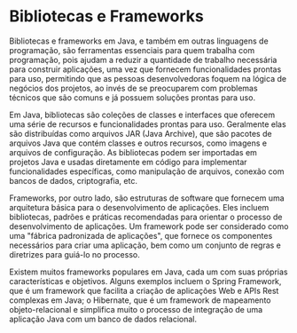 # Bibliotecas e Frameworks

Bibliotecas e frameworks em Java, e também em outras linguagens de programação, são ferramentas essenciais para quem trabalha com programação, pois ajudam a reduzir a quantidade de trabalho necessária para construir aplicações, uma vez que fornecem funcionalidades prontas para uso, permitindo que as pessoas desenvolvedoras foquem na lógica de negócios dos projetos, ao invés de se preocuparem com problemas técnicos que são comuns e já possuem soluções prontas para uso.

Em Java, bibliotecas são coleções de classes e interfaces que oferecem uma série de recursos e funcionalidades prontas para uso. Geralmente elas são distribuídas como arquivos JAR (Java Archive), que são pacotes de arquivos Java que contém classes e outros recursos, como imagens e arquivos de configuração. As bibliotecas podem ser importadas em projetos Java e usadas diretamente em código para implementar funcionalidades específicas, como manipulação de arquivos, conexão com bancos de dados, criptografia, etc.

Frameworks, por outro lado, são estruturas de software que fornecem uma arquitetura básica para o desenvolvimento de aplicações. Eles incluem bibliotecas, padrões e práticas recomendadas para orientar o processo de desenvolvimento de aplicações. Um framework pode ser considerado como uma "fábrica padronizada de aplicações", que fornece os componentes necessários para criar uma aplicação, bem como um conjunto de regras e diretrizes para guiá-lo no processo.

Existem muitos frameworks populares em Java, cada um com suas próprias características e objetivos. Alguns exemplos incluem o Spring Framework, que é um framework que facilita a criação de aplicações Web e APIs Rest complexas em Java; o Hibernate, que é um framework de mapeamento objeto-relacional e simplifica muito o processo de integração de uma aplicação Java com um banco de dados relacional.
